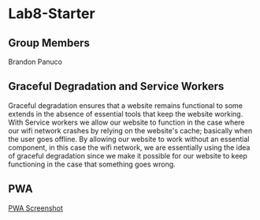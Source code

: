 # Lab8-Starter
## Group Members
Brandon Panuco
## Graceful Degradation and Service Workers
Graceful degradation ensures that a website remains functional to some extends in the absence of essential tools that keep the website working. With Service workers we allow our website to function in the case where our wifi network crashes by relying on the website's cache; basically when the user goes offline. By allowing our website to work without an essential component, in this case the wifi network, we are essentially using the idea of graceful degradation since we make it possible for our website to keep functioning in the case that something goes wrong. 
## PWA
[PWA Screenshot](pwa.png)